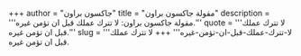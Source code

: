 +++
author = "جاكسون براون"
title = "مقولة جاكسون براون"
description = '''مقولة جاكسون براون: لا تترك عملك قبل ان تؤمن غيره.'''
quote = '''لا تترك عملك قبل ان تؤمن غيره.'''
slug = '''لا-تترك-عملك-قبل-ان-تؤمن-غيره'''
+++
لا تترك عملك قبل ان تؤمن غيره.

